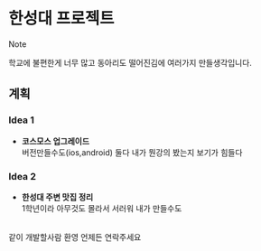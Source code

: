 # 한성대 프로젝트

> [!note]
> 학교에 불편한게 너무 많고 동아리도 떨어진김에 여러가지 만들생각입니다.

## 계획
### Idea 1
- **코스모스 업그레이드** <br>
버전만들수도(ios,android) 둘다 내가 뭔강의 봤는지 보기가 힘들다

### Idea 2
- **한성대 주변 맛집 정리**<br>
1학년이라 아무것도 몰라서 서러워 내가 만들수도
<br>
같이 개발할사람 환영 언제든 연락주세요
